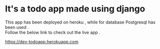 <h1> It's a todo app made using django  </h1>

This app has been deployed on heroku , while for database Postgresql has been used . <br>
Follow the below link to check out the live app . 

https://dev-todoapp.herokuapp.com 
 

